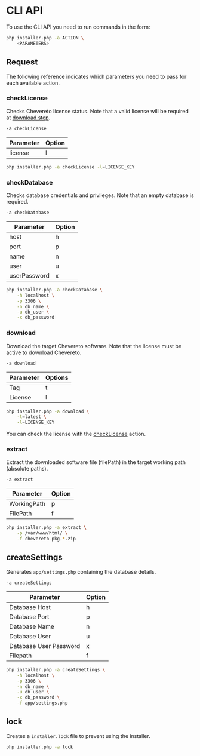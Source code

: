 # CLI API

To use the CLI API you need to run commands in the form:

```sh
php installer.php -a ACTION \
    <PARAMETERS>
```

## Request

The following reference indicates which parameters you need to pass for each available action.

### checkLicense

Checks Chevereto license status. Note that a valid license will be required at [download step](#download).

`-a checkLicense`

| Parameter | Option |
| --------- | ------ |
| license   | l      |

```sh
php installer.php -a checkLicense -l=LICENSE_KEY
```

### checkDatabase

Checks database credentials and privileges. Note that an empty database is required.

`-a checkDatabase`

| Parameter    | Option |
| ------------ | ------ |
| host         | h      |
| port         | p      |
| name         | n      |
| user         | u      |
| userPassword | x      |

```sh
php installer.php -a checkDatabase \
    -h localhost \
    -p 3306 \
    -n db_name \
    -u db_user \
    -x db_password
```

### download

Download the target Chevereto software. Note that the license must be active to download Chevereto.

`-a download`

| Parameter | Options |
| --------- | ------- |
| Tag       | t       |
| License   | l       |

```sh
php installer.php -a download \
    -t=latest \
    -l=LICENSE_KEY
```

You can check the license with the [checkLicense](#checkLicense) action.

### extract

Extract the downloaded software file (filePath) in the target working path (absolute paths).

`-a extract`

| Parameter   | Option |
| ----------- | ------ |
| WorkingPath | p      |
| FilePath    | f      |

```sh
php installer.php -a extract \
    -p /var/www/html/ \
    -f chevereto-pkg-*.zip
```

## createSettings

Generates `app/settings.php` containing the database details.

`-a createSettings`

| Parameter              | Option |
| ---------------------- | ------ |
| Database Host          | h      |
| Database Port          | p      |
| Database Name          | n      |
| Database User          | u      |
| Database User Password | x      |
| Filepath               | f      |

```sh
php installer.php -a createSettings \
    -h localhost \
    -p 3306 \
    -n db_name \
    -u db_user \
    -x db_password \
    -f app/settings.php
```

## lock

Creates a `installer.lock` file to prevent using the installer.

```sh
php installer.php -a lock
```

